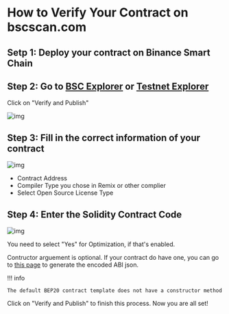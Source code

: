 # How to Verify Your Contract on bscscan.com

## Setp 1: Deploy your contract on Binance Smart Chain

## Step 2: Go to [BSC Explorer](https://bscscan.com/) or [Testnet Explorer](https://testnet.bscscan.com/)

Click on "Verify and Publish"

![img](https://lh3.googleusercontent.com/SHt9Cf6Nw2lvVK2rVkiOkpwlM876wW4ZwzEg34DWOgjkeXrRgBuMxnTOjLcEYimPBmKAfC860nu6iM3pfrUKif7lZdp3e_fUwNWtzSuVlOwlVrwJP9K-npvvKGclWFIZsUcrzvsu)

## Step 3: Fill in the correct information of your contract


![img](https://lh4.googleusercontent.com/XnMmBoBQQMcPNogOjRG4ebUkWf5R0rztarXd7DmgKgw2wi82s4OX_pG6kxVMNHblM1zxI04aL78LZiYCeDWOqKBjeQVuy2RYVlBOTSF8LqcPSZWrVhbcWus4lhVPzQyXgwluN535)


* Contract Address
* Compiler Type you chose in Remix or other complier
* Select Open Source License Type

## Step 4:  Enter the Solidity Contract Code


![img](https://lh4.googleusercontent.com/vzkUcj-_WH3_XN8FH81lQ7Ha_2_xPZAP-VT0pM_KzWUA9tRKhG9Ha-gaeZeSCClHUWE4CTv9wslSFtbAaJVVwfDWIjgXyF50ZxCbVEjsZ9yLYavB-5BuyGmd1t1LR875rIQj7sCu)

You need to select "Yes" for Optimization, if that's enabled.

Contructor arguement is optional. If your contract do have one, you can go to [this page](https://abi.hashex.org/#) to generate the encoded ABI json.

!!! info

	The default BEP20 contract template does not have a constructor method


Click on "Verify and Publish" to finish this process. Now you are all set!